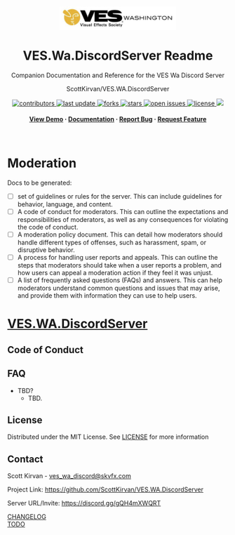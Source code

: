 <!--
Hey, thanks for using the awesome-readme-template template.  
If you have any enhancements, then fork this project and create a pull request 
or just open an issue with the label "enhancement".

Don't forget to give this project a star for additional support ;)
Maybe you can mention me or this repo in the acknowledgements too
-->
<div align="center">

  <img src="assets/266x51_ves_wa_logotype.png" alt="logo" width="266" height="auto" />
  <h1>VES.Wa.DiscordServer Readme</h1>
  
  <p>
	Companion Documentation and Reference  for the VES Wa Discord Server
  </p>
  
  
ScottKirvan/VES.WA.DiscordServer
<!-- Badges -->
<p>
  <a href="https://github.com/ScottKirvan/ScooterGitTemplate/graphs/contributors">
    <img src="https://img.shields.io/github/contributors/ScottKirvan/ScooterGitTemplate" alt="contributors" />
  </a>
  <a href="">
    <img src="https://img.shields.io/github/last-commit/ScottKirvan/ScooterGitTemplate" alt="last update" />
  </a>
  <a href="https://github.com/ScottKirvan/ScooterGitTemplate/network/members">
    <img src="https://img.shields.io/github/forks/ScottKirvan/ScooterGitTemplate" alt="forks" />
  </a>
  <a href="https://github.com/ScottKirvan/ScooterGitTemplate/stargazers">
    <img src="https://img.shields.io/github/stars/ScottKirvan/ScooterGitTemplate" alt="stars" />
  </a>
  <a href="https://github.com/ScottKirvan/ScooterGitTemplate/issues/">
    <img src="https://img.shields.io/github/issues/ScottKirvan/ScooterGitTemplate" alt="open issues" />
  </a>
  <a href="https://github.com/ScottKirvan/ScooterGitTemplate/blob/master/LICENSE">
    <img src="https://img.shields.io/github/license/ScottKirvan/ScooterGitTemplate.svg" alt="license" />
  </a>
  <a href="https://discord.gg/gQH4mXWQRT">
    <!--<img src="https://img.shields.io/discord/704680098577514527?style=flat-square&label=%F0%9F%92%AC%20discord&color=00ACD7">-->
    <img src="https://img.shields.io/discord/1052011377415438346?style=flat-square&label=discord&color=00ACD7">
  </a>
</p>
   
<h4>
    <a href="https://github.com/ScottKirvan/ScooterGitTemplate/">View Demo</a>
  <span> · </span>
    <a href="https://github.com/ScottKirvan/ScooterGitTemplate">Documentation</a>
  <span> · </span>
    <a href="https://github.com/ScottKirvan/ScooterGitTemplate/issues/">Report Bug</a>
  <span> · </span>
    <a href="https://github.com/ScottKirvan/ScooterGitTemplate/issues/">Request Feature</a>
  </h4>
</div>

<br />


# Moderation

Docs to be generated:

- [ ]  set of guidelines or rules for the server. This can include guidelines for behavior, language, and content.
- [ ] A code of conduct for moderators. This can outline the expectations and responsibilities of moderators, as well as any consequences for violating the code of conduct.
- [ ] A moderation policy document. This can detail how moderators should handle different types of offenses, such as harassment, spam, or disruptive behavior.    
- [ ] A process for handling user reports and appeals. This can outline the steps that moderators should take when a user reports a problem, and how users can appeal a moderation action if they feel it was unjust.
- [ ] A list of frequently asked questions (FAQs) and answers. This can help moderators understand common questions and issues that may arise, and provide them with information they can use to help users.

# [VES.WA.DiscordServer](https://github.com/ScottKirvan/VES.WA.DiscordServer)

## Code of Conduct

## FAQ 

 - TBD?
	 - TBD.

## License

Distributed under the MIT License.  See [LICENSE](LICENSE.md) for more information

## Contact

Scott Kirvan - ves_wa_discord@skvfx.com

Project Link: https://github.com/ScottKirvan/VES.WA.DiscordServer

Server URL/Invite:  https://discord.gg/gQH4mXWQRT

[CHANGELOG](notes/CHANGELOG.md)  
[TODO](notes/TODO.md)
